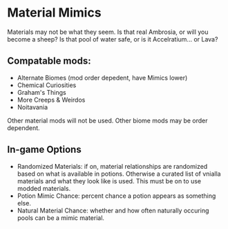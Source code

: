 # Material Mimics

Materials may not be what they seem. Is that real Ambrosia, or will you become a sheep? Is that pool of water safe, or is it Accelratium... or Lava?

## Compatable mods:

- Alternate Biomes (mod order depedent, have Mimics lower)
- Chemical Curiosities
- Graham's Things
- More Creeps & Weirdos
- Noitavania

Other material mods will not be used. Other biome mods may be order dependent.

## In-game Options

- Randomized Materials: if on, material relationships are randomized based on what is available in potions. Otherwise a curated list of vnialla materials and what they look like is used. This must be on to use modded materials.
- Potion Mimic Chance: percent chance a potion appears as something else.
- Natural Material Chance: whether and how often naturally occuring pools can be a mimic material.
